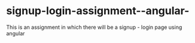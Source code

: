 # signup-login-assignment--angular-
This is an assignment in which there will be a signup - login page using angular 
